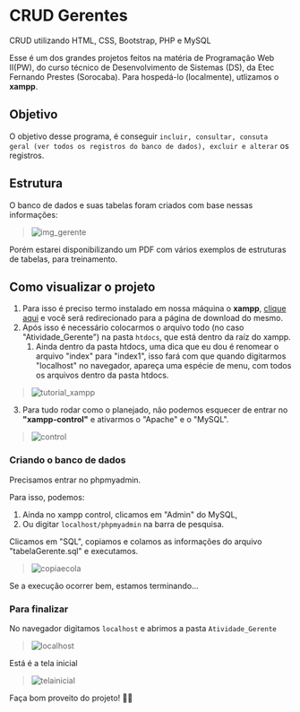 # CRUD Gerentes
 CRUD utilizando HTML, CSS, Bootstrap, PHP e MySQL

Esse é um dos grandes projetos feitos na matéria de Programação Web II(PW), do curso técnico de Desenvolvimento de Sistemas (DS), da Etec Fernando Prestes (Sorocaba).
Para hospedá-lo (localmente), utlizamos o __xampp__.

## Objetivo

O objetivo desse programa, é conseguir `incluir, consultar, consuta geral (ver todos os registros do banco de dados), excluir e alterar` os registros.

## Estrutura

O banco de dados e suas tabelas foram criados com base nessas informações:

>![img_gerente](https://user-images.githubusercontent.com/108547472/178082192-8da9aab0-6f08-4131-a892-7cbf835bbfef.png)

Porém estarei disponibilizando um PDF com vários exemplos de estruturas de tabelas, para treinamento.

## Como visualizar o projeto

1. Para isso é preciso termo instalado em nossa máquina o __xampp__, [clique aqui](https://www.apachefriends.org/pt_br/download.html) e você será redirecionado para a página de download do mesmo.
1. Após isso é necessário colocarmos o arquivo todo (no caso "Atividade_Gerente") na pasta `htdocs`, que está dentro da raíz do xampp.
    1. Ainda dentro da pasta htdocs, uma dica que eu dou é renomear o arquivo "index" para "index1", isso fará com que quando digitarmos "localhost" no navegador, apareça uma espécie de menu, com todos os arquivos dentro da pasta htdocs.
    
>![tutorial_xampp](https://user-images.githubusercontent.com/108547472/178083260-029ed6f8-08cf-466b-8a28-717a20da3020.png)

3. Para tudo rodar como o planejado, não podemos esquecer de entrar no __"xampp-control"__ e ativarmos o "Apache" e  o "MySQL".

>![control](https://user-images.githubusercontent.com/108547472/178083606-100ca300-8edc-4a32-89e2-9f79b81873aa.png)

### Criando o banco de dados

Precisamos entrar no phpmyadmin.

Para isso, podemos: 
   1. Ainda no xampp control, clicamos em "Admin" do MySQL,
   2. Ou digitar `localhost/phpmyadmin` na barra de pesquisa.
   
Clicamos em "SQL", copiamos e colamos as informações do arquivo "tabelaGerente.sql" e executamos.

>![copiaecola](https://user-images.githubusercontent.com/108547472/178084549-2425f0d7-b9e2-4d9b-aecc-4d7661443acf.png)

Se a execução ocorrer bem, estamos terminando...

### Para finalizar

No navegador digitamos `localhost` e abrimos a pasta `Atividade_Gerente`

>![localhost](https://user-images.githubusercontent.com/108547472/178083465-4e28623e-bc36-4b19-8be2-d20c463ba399.png)

Está é a tela inicial

>![telainicial](https://user-images.githubusercontent.com/108547472/178084719-afb4afb0-5eb4-4fe0-9c53-ccc106bc2f78.png)


Faça bom proveito do projeto! 🤝😃
